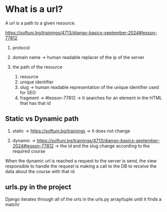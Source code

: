 # What is a url?

A url is a path to a given resource.

https://softuni.bg/trainings/4713/django-basics-september-2024#lesson-77812

1. protocol

2. domain name -> human readable replacer of the ip of the server

3. the path of the resource

    1. resource
    2. unique identifier
    3. slug -> human readable representation of the unique identifier used for SEO
    4. fragment -> #lesson-77812 -> it searches for an element in the HTML that has that id

## Static vs Dynamic path

1. static -> https://softuni.bg/trainings -> it does not change

2. dynamic -> https://softuni.bg/trainings/4713/django-basics-september-2024#lesson-77812 -> the id and the slug change according to the required course

When the dynamic url is reached a request to the server is send, the view responsible to handle the request is making a call to the DB to receive the data about the course with that id. 

## urls.py in the project

Django iterates through all of the urls in the urls.py array/tuple until it finds a match/
